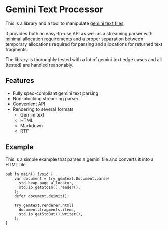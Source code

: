 # Gemini Text Processor

This is a library and a tool to manipulate [gemini text files](https://gemini.circumlunar.space/docs/specification.html).

It provides both an easy-to-use API as well as a streaming parser with minimal allocation requirements and a proper separation between temporary allocations required for parsing and allocations for returned text fragments.

The library is thoroughly tested with a lot of gemini text edge cases and all (tested) are handled reasonably.

## Features

- Fully spec-compliant gemini text parsing
- Non-blocking streaming parser
- Convenient API
- Rendering to several formats
  - Gemini text
  - HTML
  - Markdown
  - RTF

## Example

This is a simple example that parses a gemini file and converts it into a HTML file.

```zig
pub fn main() !void {
    var document = try gemtext.Document.parse(
      std.heap.page_allocator,
      std.io.getStdIn().reader(),
    );
    defer document.deinit();

    try gemtext.renderer.html(
      document.fragments.items, 
      std.io.getStdOut().writer(),
    );
}
```